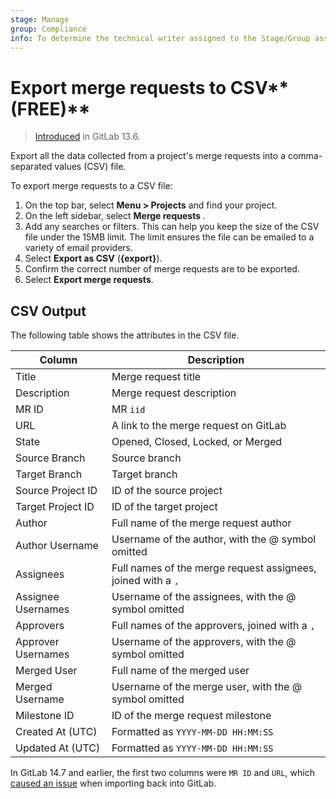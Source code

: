 ```yaml
---
stage: Manage
group: Compliance
info: To determine the technical writer assigned to the Stage/Group associated with this page, see https://about.gitlab.com/handbook/engineering/ux/technical-writing/#assignments
---
```


# Export merge requests to CSV**(FREE)**

> [Introduced](https://gitlab.com/gitlab-org/gitlab/-/issues/3619) in GitLab 13.6.

Export all the data collected from a project's merge requests into a comma-separated values (CSV) file.

To export merge requests to a CSV file:

1. On the top bar, select **Menu > Projects** and find your project.
1. On the left sidebar, select **Merge requests** .
1. Add any searches or filters. This can help you keep the size of the CSV file under the 15MB limit. The limit ensures
   the file can be emailed to a variety of email providers.
1. Select **Export as CSV** (**{export}**).
1. Confirm the correct number of merge requests are to be exported.
1. Select **Export merge requests**.

## CSV Output

The following table shows the attributes in the CSV file.

| Column             | Description                                                  |
|--------------------|--------------------------------------------------------------|
| Title              | Merge request title                                          |
| Description        | Merge request description                                    |
| MR ID              | MR `iid`                                                     |
| URL                | A link to the merge request on GitLab                        |
| State              | Opened, Closed, Locked, or Merged                            |
| Source Branch      | Source branch                                                |
| Target Branch      | Target branch                                                |
| Source Project ID  | ID of the source project                                     |
| Target Project ID  | ID of the target project                                     |
| Author             | Full name of the merge request author                        |
| Author Username    | Username of the author, with the @ symbol omitted            |
| Assignees          | Full names of the merge request assignees, joined with a `,` |
| Assignee Usernames | Username of the assignees, with the @ symbol omitted         |
| Approvers          | Full names of the approvers, joined with a `,`               |
| Approver Usernames | Username of the approvers, with the @ symbol omitted         |
| Merged User        | Full name of the merged user                                 |
| Merged Username    | Username of the merge user, with the @ symbol omitted        |
| Milestone ID       | ID of the merge request milestone                            |
| Created At (UTC)   | Formatted as `YYYY-MM-DD HH:MM:SS`                           |
| Updated At (UTC)   | Formatted as `YYYY-MM-DD HH:MM:SS`                           |

In GitLab 14.7 and earlier, the first two columns were `MR ID` and `URL`,
which [caused an issue](https://gitlab.com/gitlab-org/gitlab/-/issues/34769)
when importing back into GitLab.
